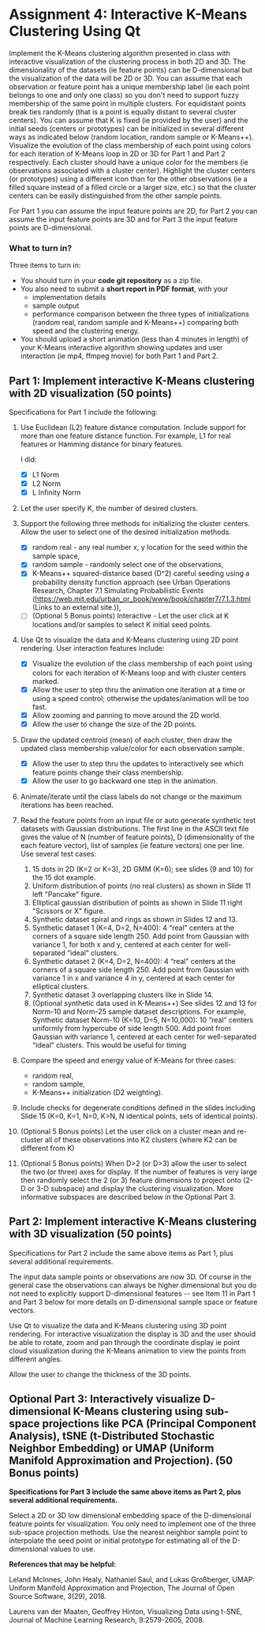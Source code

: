 # Assignment 4: Interactive K-Means Clustering Using Qt

Implement the K-Means clustering algorithm presented in class with interactive visualization of the clustering process in both 2D and 3D. The dimensionality of the datasets (ie feature points) can be D-dimensional but the visualization of the data will be 2D or 3D. You can assume that each observation or feature point has a unique membership label (ie each point belongs to one and only one class) so you don't need to support fuzzy membership of the same point in multiple clusters. For equidistant points break ties randomly (that is a point is equally distant to several cluster centers). You can assume that K is fixed (ie provided by the user) and the initial seeds (centers or prototypes) can be initialized in several different ways as indicated below (random location, random sample or K-Means++). Visualize the evolution of the class membership of each point using colors for each iteration of K-Means loop in 2D or 3D for Part 1 and Part 2 respectively. Each cluster should have a unique color for the members (ie observations associated with a cluster center). Highlight the cluster centers (or prototypes) using a different icon than for the other observations (ie a filled square instead of a filled circle or a larger size, etc.) so that the cluster centers can be easily distinguished from the other sample points.

For Part 1 you can assume the input feature points are 2D, for Part 2 you can assume the input feature points are 3D and for Part 3 the input feature points are D-dimensional.

### What to turn in?
Three items to turn in: 
- You should turn in your **code git repository** as a zip file. 
- You also need to submit a **short report in PDF format**, with your 
   - implementation details
   - sample output
   - performance comparison between the three types of initializations (random real, random sample and K-Means++) comparing both speed and the clustering energy. 
- You should upload a short animation (less than 4 minutes in length) of your K-Means interactive algorithm showing updates and user interaction (ie mp4, ffmpeg movie) for both Part 1 and Part 2.

## Part 1: Implement interactive K-Means clustering with 2D visualization (50 points)
Specifications for Part 1 include the following:

1. Use Euclidean (L2) feature distance computation. Include support for more than one feature distance function. For example, L1 for real features or Hamming distance for binary features.
   
   I did:
      - [x] L1 Norm
      - [x] L2 Norm
      - [x] L Infinity Norm
      
3. Let the user specify K, the number of desired clusters.
4. Support the following three methods for initializing the cluster centers. Allow the user to select one of the desired initialization methods.
    - [x] random real - any real number x, y location for the seed within the sample space,
    - [x] random sample - randomly select one of the observations,
    - [x] K-Means++ squared-distance based (D^2) careful seeding using a probability density function approach (see Urban Operations Research, Chapter 7.1 Simulating Probabilistic Events (https://web.mit.edu/urban_or_book/www/book/chapter7/7.1.3.html (Links to an external site.)),
    - [ ] (Optional 5 Bonus points) Interactive - Let the user click at K locations and/or samples to select K initial seed points.
5. Use Qt to visualize the data and K-Means clustering using 2D point rendering. User interaction features include:
    - [x] Visualize the evolution of the class membership of each point using colors for each iteration of K-Means loop and with cluster centers marked.
    - [x] Allow the user to step thru the animation one iteration at a time or using a speed control; otherwise the updates/animation will be too fast.
    - [x] Allow zooming and panning to move around the 2D world.
    - [x] Allow the user to change the size of the 2D points.
6. Draw the updated centroid (mean) of each cluster, then draw the updated class membership value/color for each observation sample.
    - [x] Allow the user to step thru the updates to interactively see which feature points change their class membership.
    - [x] Allow the user to go backward one step in the animation.
7. Animate/iterate until the class labels do not change or the maximum iterations has been reached.
8. Read the feature points from an input file or auto generate synthetic test datasets with Gaussian distributions. The first line in the ASCII text file gives the value of N (number of feature points), D (dimensionality of the each feature vector), list of samples (ie feature vectors) one per line. Use several test cases:
    1. 15 dots in 2D (K=2 or K=3), 2D GMM (K=6); see slides (9 and 10) for the 15 dot example.
    2. Uniform distribution of points (no real clusters) as shown in Slide 11 left "Pancake" figure.
    3. Elliptical gaussian distribution of points as shown in Slide 11 right "Scissors or X" figure.
    4. Synthetic dataset spiral and rings as shown in Slides 12 and 13.
    5. Synthetic dataset 1 (K=4, D=2, N=400): 4 “real” centers at the corners of a square side length 250. Add point from Gaussian with variance 1, for both x and y, centered at each center for well-separated “ideal” clusters.
    6. Synthetic dataset 2 (K=4, D=2, N=400): 4 “real” centers at the corners of a square side length 250. Add point from Gaussian with variance 1 in  x and variance 4 in y, centered at each center for elliptical clusters.
    7. Synthetic dataset 3 overlapping clusters like in Slide 14.
    8. (Optional synthetic data used in K-Means++) See slides 12  and 13 for Norm-10 and Norm-25 sample dataset descriptions. For example, Synthetic dataset Norm-10 (K=10, D=5, N=10,000): 10 “real” centers uniformly from hypercube of side length 500. Add point from Gaussian with variance 1, centered at each center for well-separated “ideal” clusters. This would be useful for timing
8. Compare the speed and energy value of K-Means for three cases:
    - random real,
    - random sample,
    - K-Means++ initialization (D2 weighting).
9. Include checks for degenerate conditions defined in the slides including Slide 15 (K=0, K=1, N=0, K>N, N identical points, sets of identical points).
10. (Optional 5 Bonus points) Let the user click on a cluster mean and re-cluster all of these observations into K2 clusters (where K2 can be different from K)
11. (Optional 5 Bonus points) When D>2 (or D>3) allow the user to select the two (or three) axes for display. If the number of features is very large then randomly select the 2 (or 3) feature dimensions to project onto (2-D or 3-D subspace) and display the clustering visualization. More informative subspaces are described below in the Optional Part 3.

## Part 2: Implement interactive K-Means clustering with 3D visualization (50 points)
Specifications for Part 2 include the same above items as Part 1, plus several additional requirements.

The input data sample points or observations are now 3D. Of course in the general case the observations can always be higher dimensional but you do not need to explicitly support D-dimensional features -- see Item 11 in Part 1 and Part 3 below for more details on D-dimensional sample space or feature vectors.

Use Qt to visualize the data and K-Means clustering using 3D point rendering. For interactive visualization the display is 3D and the user should be able to rotate, zoom and pan through the coordinate display ie point cloud visualization during the K-Means animation to view the points from different angles.

Allow the user to change the thickness of the 3D points.

## Optional Part 3: Interactively visualize D-dimensional K-Means clustering using sub-space projections like PCA (Principal Component Analysis), tSNE (t-Distributed Stochastic Neighbor Embedding) or UMAP (Uniform Manifold Approximation and Projection). (50 Bonus points)
**Specifications for Part 3 include the same above items as Part 2, plus several additional requirements.**

Select a 2D or 3D low dimensional embedding space of the D-dimensional feature points for visualization. You only need to implement one of the three sub-space projection methods. Use the nearest neighbor sample point to interpolate the seed point or initial prototype for estimating all of the D-dimensional values to use.

**References that may be helpful:**

Leland McInnes, John Healy, Nathaniel Saul, and Lukas Großberger, UMAP: Uniform Manifold Approximation and Projection, The Journal of Open Source Software, 3(29), 2018.

Laurens van der Maaten, Geoffrey Hinton, Visualizing Data using t-SNE, Journal of Machine Learning Research, 9:2579-2605, 2008.

